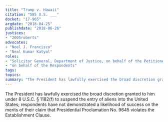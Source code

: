 ```yaml
---
title: "Trump v. Hawaii"
citation: "585 U.S. ___"
docket: "17-965"
argdate: "2018-04-25"
publishdate: "2018-06-26"
justices:
- "2005roberts"
advocates:
- "Noel J. Francisco"
- "Neal Kumar Katyal"
roles:
- "Solicitor General, Department of Justice, on behalf of the Petitioners"
- "on behalf of the Respondents"
tags:
topics:
summary: "The President has lawfully exercised the broad discretion granted to him under 8 U.S.C. § 1182(f) to suspend the entry of aliens into the United States; respondents have not demonstrated a likelihood of success on the merits of their claim that Presidential Proclamation No. 9645 violates the Establishment Clause."
---
```

The President has lawfully exercised the broad discretion granted to him under 8 U.S.C. § 1182(f) to suspend the entry of aliens into the United States; respondents have not demonstrated a likelihood of success on the merits of their claim that Presidential Proclamation No. 9645 violates the Establishment Clause.